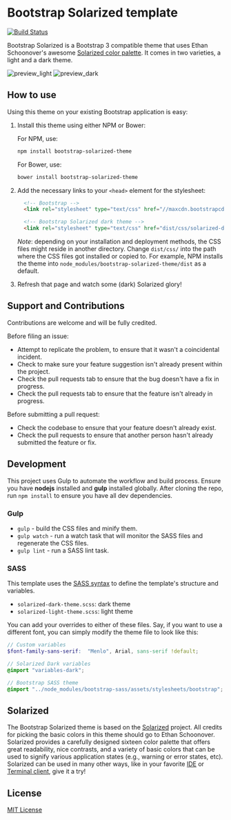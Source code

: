 # Bootstrap Solarized template

[![Build Status](https://travis-ci.org/thijskok/bootstrap-solarized-theme.svg?branch=master)](https://travis-ci.org/thijskok/bootstrap-solarized-theme)

Bootstrap Solarized is a Bootstrap 3 compatible theme that uses Ethan Schoonover's awesome [Solarized color palette](http://ethanschoonover.com/solarized). It comes in two varieties, a light and a dark theme.

![preview_light](https://raw.githubusercontent.com/thijskok/bootstrap-solarized-theme/master/preview-light.png)
![preview_dark](https://raw.githubusercontent.com/thijskok/bootstrap-solarized-theme/master/preview-dark.png)

## How to use
Using this theme on your existing Bootstrap application is easy:

1. Install this theme using either NPM or Bower:

	For	NPM, use:
	```sh
	npm install bootstrap-solarized-theme
	```

	For Bower, use:
	```sh
	bower install bootstrap-solarized-theme
	```

2. Add the necessary links to your `<head>` element for the stylesheet:

	```html
	  <!-- Bootstrap -->
	  <link rel="stylesheet" type="text/css" href="//maxcdn.bootstrapcdn.com/bootstrap/3.3.6/css/bootstrap.min.css">

	  <!-- Bootstrap Solarized dark theme -->
	  <link rel="stylesheet" type="text/css" href="dist/css/solarized-dark-template.min.css">
	```

	*Note*: depending on your installation and deployment methods, the CSS files might reside in another directory. Change `dist/css/` into the path where the CSS files got installed or copied to. For example, NPM installs the theme into `node_modules/bootstrap-solarized-theme/dist` as a default.

3. Refresh that page and watch some (dark) Solarized glory!

## Support and Contributions

Contributions are welcome and will be fully credited.

Before filing an issue:

- Attempt to replicate the problem, to ensure that it wasn't a coincidental incident.
- Check to make sure your feature suggestion isn't already present within the project.
- Check the pull requests tab to ensure that the bug doesn't have a fix in progress.
- Check the pull requests tab to ensure that the feature isn't already in progress.

Before submitting a pull request:

- Check the codebase to ensure that your feature doesn't already exist.
- Check the pull requests to ensure that another person hasn't already submitted the feature or fix.

## Development

This project uses Gulp to automate the workflow and build process. Ensure you have **nodejs** installed and **gulp** installed globally.
After cloning the repo, run `npm install` to ensure you have all dev dependencies.

### Gulp

- `gulp` - build the CSS files and minify them.
- `gulp watch` - run a watch task that will monitor the SASS files and regenerate the CSS files.
- `gulp lint` - run a SASS lint task.

### SASS

This template uses the [SASS syntax](http://sass-lang.com/) to define the template's structure and variables.

- `solarized-dark-theme.scss`: dark theme
- `solarized-light-theme.scss`: light theme

You can add your overrides to either of these files. Say, if you want to use a different font, you can simply
modify the theme file to look like this:

```scss
// Custom variables
$font-family-sans-serif:  "Menlo", Arial, sans-serif !default;

// Solarized Dark variables
@import "variables-dark";

// Bootstrap SASS theme
@import "../node_modules/bootstrap-sass/assets/stylesheets/bootstrap";
```

## Solarized

The Bootstrap Solarized theme is based on the [Solarized](http://ethanschoonover.com/solarized) project. All credits for picking the basic colors in this theme should go to Ethan Schoonover. Solarized provides a carefully designed sixteen color palette that offers great readability, nice contrasts, and a variety of basic colors that can be used to signify various application states (e.g., warning or error states, etc). Solarized can be used in many other ways, like in your favorite [IDE](http://ethanschoonover.com/solarized#editors-ides) or [Terminal client](http://ethanschoonover.com/solarized#terminal-emulators), give it a try!

## License
[MIT License](LICENSE)
